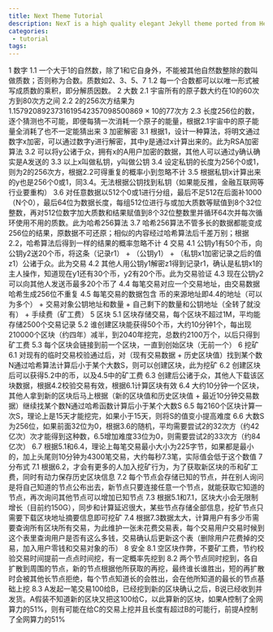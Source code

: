 ```yaml
---
title: Next Theme Tutorial
description: NexT is a high quality elegant Jekyll theme ported from Hexo Next. It is crafted from scratch, with love.
categories:
 - tutorial
tags:
---
```


1 数字
1.1 一个大于1的自然数，除了1和它自身外，不能被其他自然数整除的数叫做质数；否则称为合数。质数如2、3、5、7
1.2 每一个合数都可以以唯一形式被写成质数的乘积，即分解质因数。
2 大数
2.1 宇宙所有的原子数大约在10的60次方到80次方之间
2.2 2的256次方结果为1.1579208923731619542357098500869 × 10的77次方
2.3 长度256位的数，逐个猜测也不可能，即便每猜一次消耗一个原子的能量，根据2.1宇宙中的原子能量全消耗了也不一定能猜出来
3 加密解密
3.1 根据1，设计一种算法，将明文通过数字x加密，可以通过数字y进行解密，其中y是通过x计算出来的。此为RSA加密算法
3.2 可以将y公诸于众，拥有x的A用户加密的数据，其他人可以通过y确认确实是A发送的
3.3 以上x叫做私钥，y叫做公钥
3.4 设定私钥的长度为256个0或1，则为2的256次方，根据2.2可得重复的概率小到忽略不计
3.5 根据私钥x计算出来的y也是256个0或1，同3.4。无法根据公钥找到私钥（如果能反推，金融互联网等行业要重构）
3.6 对任意数据以512个0或1进行分组，最后不足512在后面补1000（N个0），最后64位为数据长度，每组512位进行与或加大质数等赋值到8个32位整数，再对512位数字加大质数和结果赋值到8个32位整数里并循环64次并每次循环使用不用的质数。此为哈希256算法
3.7 哈希256算法不管多长的数据都能变成256位的结果，原数据不可还原；相似的内容经过哈希算法后千差万别；根据2.2，哈希算法后得到一样的结果的概率忽略不计
4 交易
4.1 公钥y1有50个币，向公钥y2送20个币，将这条（记录r1） + （公钥y1） + （私钥x1加密记录之后的值z1）公诸于众。此为交易
4.2 其他人用公钥y1解密z1得到记录r1，确认是私钥x1的主人操作，知道现在y1还有30个币，y2有20个币。此为交易验证
4.3 现在公钥y2可以向其他人发送币最多20个币了
4.4 每笔交易对应一个交易地址，由交易数据哈希生成256位不重复
4.5 每笔交易的数据包含 币的来源地址即4.4的地址（可以为多个） + 交易对象公钥地址和数量 + 自己剩下的数量和公钥地址（全转了就没有） + 手续费（矿工费）
5 区块
5.1 区块存储交易，每个区块不超过1M，平均能存储2500个交易记录
5.2 谁创建区块能获得50个币，大约10分钟1个，每出现210000个区块（约四年）减半，到2040年挖完，总数约2100万个，以后只得到矿工费
5.3 每个区块会链接到前一个区块，一直到创始区块（无前一个）
6 挖矿
6.1 对现有的临时交易校验通过后，对（现有交易数据 + 历史区块值）找到某个数N通过哈希算法计算后小于某个大数S，则可以创建区块，此为挖矿
6.2 创建区块后可以获得5.2中的币，以及4.5中的矿工费
6.3 创建后公诸于众，其他人下载该区块数据，根据4.2校验交易有效，根据6.1计算区块有效
6.4 大约10分钟一个区块，其他人拿到新的区块后马上根据（新的区块值和历史区块值 + 最近10分钟交易数据）继续找某个数N通过哈希函数计算后小于某个大数S
6.5 每2160个区块计算一次S，理论上是15天才能挖完，如果小于15天，则将S的值变小提高难度
6.6 大数S为256位，如果前面32位为0，根据3.6的随机，平均需要尝试2的32次方（约42亿次）次才能得到这种数，6.5增加难度33位为0，则需要尝试2的33次方（约84亿次）
6.7 根据5.1和6.4，理论上每笔交易最小大小为225字节，如果都是最小的，加上头尾则10分钟为4300笔交易，大约每秒7.3笔，实际值会低于这个数值
7 分布式
7.1 根据6.2，才会有更多的人加入挖矿行为，为了获取新区块的币和矿工费，同时有动力保存历史区块信息
7.2 每个节点会存储已知的节点，并在别人询问是将自己知道的节点公布出去，新节点只要连接任意一个节点，就能获取它知道的节点，再次询问其他节点可以增加已知节点
7.3 根据5.1和7.1，区块大小会无限制增长（目前约150G），同步和计算延迟很大，某些节点存储全部信息，挖矿节点只需要下载区块地址摘要信息即可挖矿
7.4 根据7.3数据太大，计算用户有多少币需要查询所有区块所有交易，为此维护一张未花费交易表，每个交易用户交易时候到这个表里查询用户是否有这么多钱，交易确认后更新这个表（删除用户花费掉的交易，加入用户零钱和交易对象的币）
8 安全
8.1 空区块作弊，不要矿工费，节约校验交易时间提前一点点时间挖，有一定概率先挖到
8.2 两个节点同时挖到，各自扩散到周围的节点，新的节点根据他所获取的再挖，最终谁长谁胜出，短的再扩散时会被其他长节点拒绝，每个节点知道长的会胜出，会在他所知道的最长的节点基础上挖
8.3 A发起一笔交易100给B，已经挖到新的区块确认之后，B说已经收到并发货。A假装不知道新的区块又把这100给C，以此算新的区块，如果A控制了全网算力的51%，则有可能在给C的交易上挖并且长度有超过B的可能行，前提A控制了全网算力的51%
